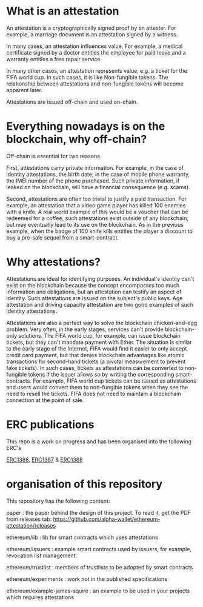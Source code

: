 # What is an attestation

An attestation is a cryptographically signed proof by an attester. For example, a marriage document is an attestation signed by a witness.

In many cases, an attestation influences value. For example, a medical certificate signed by a doctor entitles the employee for paid leave and a warranty entitles a free repair service.

In many other cases, an attestation represents value, e.g. a ticket for the FIFA world cup. In such cases, it is like Non-fungible tokens. The relationship between attestations and non-fungible tokens will become apparent later.

Attestations are issued off-chain and used on-chain.

# Everything nowadays is on the blockchain, why off-chain?

Off-chain is essential for two reasons.

First, attestations carry private information. For example, in the case of identity attestations, the birth date; in the case of mobile phone warranty, the IMEI number of the phone purchased. Such private information, if leaked on the blockchain, will have a financial consequence (e.g. scams).

Second, attestations are often too trivial to justify a paid transaction. For example, an attestation that a video game player has killed 100 enemies with a knife. A real world example of this would be a voucher that can be redeemed for a coffee; such attestations exist outside of any blockchain, but may eventually lead to its use on the blockchain. As in the previous example, when the badge of 100 knife kills entitles the player a discount to buy a pre-sale sequel from a smart-contract.

# Why attestations?

Attestations are ideal for identifying purposes. An individual's identity can't exist on the blockchain because the concept encompasses too much information and obligations, but an attestation can testify an aspect of identity. Such attestations are issued on the subject's public keys. Age attestation and driving capacity attestation are two good examples of such identity attestations.

Attestations are also a perfect way to solve the blockchain chicken-and-egg problem. Very often, in the early stages, services can't provide blockchain-only solutions. The FIFA world cup, for example, can issue blockchain tickets, but they can't mandate payment with Ether. The situation is similar to the early stage of the Internet, FIFA would find it easier to only accept credit card payment, but that denies blockchain advantages like atomic transactions for second-hand tickets (a pivotal measurement to prevent fake tickets). In such cases, tickets as attestations can be converted to non-fungible tokens if the issuer allows so by writing the corresponding smart-contracts. For example, FIFA world cup tickets can be issued as attestations and users would convert them to non-fungible tokens when they see the need to resell the tickets. FIFA does not need to maintain a blockchain connection at the point of sale.

# ERC publications

This repo is a work on progress and has been organised into the following ERC's

[ERC1386](https://github.com/ethereum/EIPs/issues/1386), [ERC1387](https://github.com/ethereum/EIPs/issues/1387) & [ERC1388](https://github.com/ethereum/EIPs/issues/1388)

# organisation of this repository

This repository has the following content:

paper
: the paper behind the design of this project. To read it, get the PDF from releases tab: https://github.com/alpha-wallet/ethereum-attestation/releases

ethereum/lib
: lib for smart contracts which uses attestations

ethereum/issuers
: example smart contracts used by issuers, for example, revocation list management.

ethereum/trustlist
: members of trustlists to be adopted by smart contracts

ethereum/experiments
: work not in the published specifications

ethereum/example-james-squire
: an example to be used in your projects which requires attestations
